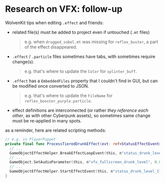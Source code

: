 # Research on VFX: follow-up

WolvenKit tips when editing `.effect` and friends:

- related file(s) must be added to project even if untouched (`.mt` files)
  > e.g. when `drugged_sobel.mt` was missing for `reflex_buster`, a part of the effect disappeared.

- `.effect` / `.particle` files sometimes have tabs, with sometimes require change(s).
  > e.g. that's where to update the `Color` for `splinter_buff`.
- `.effect` has a `EmbeddedFiles` property that I couldn't find in GUI, but can be modified once converted to JSON.
  > e.g. that's where to update the `FileName` for `reflex_booster_purple.particle`.
- effect definitions are interconnected (or rather _they reference each other_, as with other Cyberpunk assets), so sometimes same change must be re-applied in many spots.

as a reminder, here are related scripting methods:

```swift
// e.g. in PlayerPuppet
private final func ProcessTieredDrunkEffect(evt: ref<StatusEffectEvent>) -> Void {
  // ...
  GameObjectEffectHelper.BreakEffectLoopEvent(this, n"status_drunk_level_1");
  // ...
  GameObject.SetAudioParameter(this, n"vfx_fullscreen_drunk_level", 0.00);
  // ...
  GameObjectEffectHelper.StartEffectEvent(this, n"status_drunk_level_1");
}
```